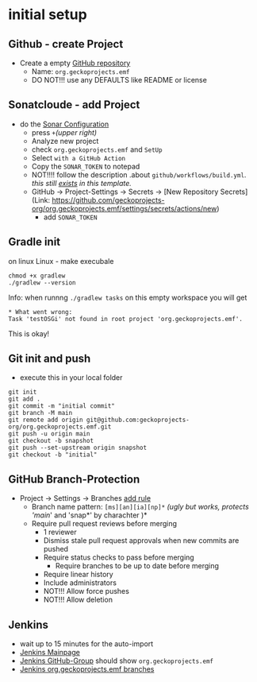 # initial setup

## Github - create Project
- Create a empty [GitHub repository](https://github.com/organizations/geckoprojects-org/repositories/new)
  - Name: `org.geckoprojects.emf`
  - DO NOT!!! use any DEFAULTS like README or license
  
## Sonatcloude - add Project
- do the [Sonar Configuration](https://sonarcloud.io/organizations/geckoprojects-org/projects)
  - press `+`_(upper right)_
  - Analyze new project
  - check `org.geckoprojects.emf` and `SetUp`
  - Select `with a GitHub Action`
  - Copy the `SONAR_TOKEN` to notepad
  - NOT!!!! follow the description .about `github/workflows/build.yml`. _this still [exists](../blob/main/.github/workflows/sonar.yml) in this template._
  - GitHub -> Project-Settings -> Secrets -> [New Repository Secrets](Link: https://github.com/geckoprojects-org/org.geckoprojects.emf/settings/secrets/actions/new)
    - add `SONAR_TOKEN`

## Gradle init

on linux Linux - make execubale 
```
chmod +x gradlew
./gradlew --version
```

Info: 
when runnng `./gradlew tasks` on this empty workspace you will get
```
* What went wrong:
Task 'testOSGi' not found in root project 'org.geckoprojects.emf'.
```
This is okay!


## Git init and push
- execute this in your local folder

```
git init
git add .
git commit -m "initial commit"
git branch -M main
git remote add origin git@github.com:geckoprojects-org/org.geckoprojects.emf.git
git push -u origin main
git checkout -b snapshot
git push --set-upstream origin snapshot
git checkout -b "initial"
```

## GitHub Branch-Protection
- Project -> Settings  -> Branches [add rule](https://github.com/geckoprojects-org/org.geckoprojects.emf/settings/branch_protection_rules/new)
  - Branch name pattern: `[ms][an][ia][np]*` *(ugly but works, protects 'main*' and 'snap*' by charachter )*
  - Require pull request reviews before merging
    - 1 reviewer
    - Dismiss stale pull request approvals when new commits are pushed
    - Require status checks to pass before merging
      - Require branches to be up to date before merging
    - Require linear history
    - Include administrators
    - NOT!!! Allow force pushes
    - NOT!!! Allow deletion

## Jenkins
- wait up to 15 minutes for the auto-import
- [Jenkins Mainpage](https://devel.data-in-motion.biz/jenkins/)
- [Jenkins GitHub-Group](https://devel.data-in-motion.biz/jenkins/job/GH/) should show `org.geckoprojects.emf`
- [Jenkins org.geckoprojects.emf branches](https://devel.data-in-motion.biz/jenkins/job/GH/job/org.geckoprojects.emf/)

